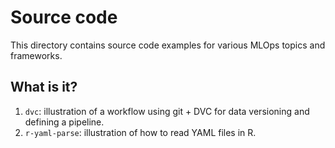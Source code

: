 # Source code

This directory contains source code examples for various MLOps topics and
frameworks.


## What is it?

1. `dvc`: illustration of a workflow using git + DVC for data versioning
   and defining a pipeline.
1. `r-yaml-parse`: illustration of how to read YAML files in R.
